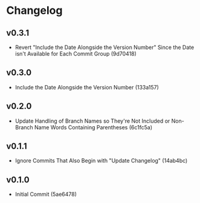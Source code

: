 Changelog
=========

v0.3.1
------
- Revert "Include the Date Alongside the Version Number" Since the Date isn't Available for Each Commit Group (9d70418)

v0.3.0
------
- Include the Date Alongside the Version Number (133a157)

v0.2.0
------
- Update Handling of Branch Names so They're Not Included or Non-Branch Name Words Containing Parentheses (6c1fc5a)

v0.1.1
------
- Ignore Commits That Also Begin with "Update Changelog" (14ab4bc)

v0.1.0
------
- Initial Commit (5ae6478)